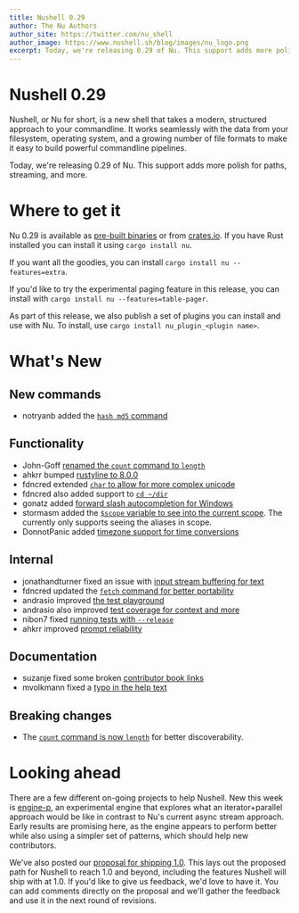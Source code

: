 ```yaml
---
title: Nushell 0.29
author: The Nu Authors
author_site: https://twitter.com/nu_shell
author_image: https://www.nushell.sh/blog/images/nu_logo.png
excerpt: Today, we're releasing 0.29 of Nu. This support adds more polish for paths, streaming, and more.
---
```


# Nushell 0.29

Nushell, or Nu for short, is a new shell that takes a modern, structured approach to your commandline. It works seamlessly with the data from your filesystem, operating system, and a growing number of file formats to make it easy to build powerful commandline pipelines.

Today, we're releasing 0.29 of Nu. This support adds more polish for paths, streaming, and more.

<!-- more -->

# Where to get it

Nu 0.29 is available as [pre-built binaries](https://github.com/nushell/nushell/releases/tag/0.29.0) or from [crates.io](https://crates.io/crates/nu). If you have Rust installed you can install it using `cargo install nu`.

If you want all the goodies, you can install `cargo install nu --features=extra`.

If you'd like to try the experimental paging feature in this release, you can install with `cargo install nu --features=table-pager`.

As part of this release, we also publish a set of plugins you can install and use with Nu. To install, use `cargo install nu_plugin_<plugin name>`.

# What's New

## New commands

* notryanb added the [`hash md5` command](https://github.com/nushell/nushell/pull/3197)


## Functionality

* John-Goff [renamed the `count` command to `length`](https://github.com/nushell/nushell/pull/3166)
* ahkrr bumped [rustyline to 8.0.0](https://github.com/nushell/nushell/pull/3167)
* fdncred extended [`char` to allow for more complex unicode](https://github.com/nushell/nushell/pull/3195)
* fdncred also added support to [`cd ~/dir`](https://github.com/nushell/nushell/pull/3210)
* gonatz added [forward slash autocompletion for Windows](https://github.com/nushell/nushell/pull/3201)
* stormasm added the [`$scope` variable to see into the current scope](https://github.com/nushell/nushell/pull/3203). The currently only supports seeing the aliases in scope.
* DonnotPanic added [timezone support for time conversions](https://github.com/nushell/nushell/pull/3207)

## Internal

* jonathandturner fixed an issue with [input stream buffering for text](https://github.com/nushell/nushell/pull/3153)
* fdncred updated the [`fetch` command for better portability](https://github.com/nushell/nushell/pull/3154)
* andrasio improved [the test playground](https://github.com/nushell/nushell/pull/3179)
* andrasio also improved [test coverage for context and more](https://github.com/nushell/nushell/pull/3217)
* nibon7 fixed [running tests with `--release`](https://github.com/nushell/nushell/pull/3184)
* ahkrr improved [prompt reliability](https://github.com/nushell/nushell/pull/3189)

## Documentation

* suzanje fixed some broken [contributor book links](https://github.com/nushell/nushell/pull/3198)
* mvolkmann fixed a [typo in the help text](https://github.com/nushell/nushell/pull/3216)

## Breaking changes

* The [`count` command is now `length`](https://github.com/nushell/nushell/pull/3166) for better discoverability.


# Looking ahead

There are a few different on-going projects to help Nushell. New this week is [engine-p](https://github.com/jonathandturner/enginep/tree/gradient_deep_dive_wip), an experimental engine that explores what an iterator+parallel approach would be like in contrast to Nu's current async stream approach. Early results are promising here, as the engine appears to perform better while also using a simpler set of patterns, which should help new contributors.

We've also posted our [proposal for shipping 1.0](https://github.com/nushell/rfcs/pull/6). This lays out the proposed path for Nushell to reach 1.0 and beyond, including the features Nushell will ship with at 1.0. If you'd like to give us feedback, we'd love to have it. You can add comments directly on the proposal and we'll gather the feedback and use it in the next round of revisions.